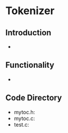 # Tokenizer

## Introduction
  -
## Functionality
  -
## Code Directory
  - mytoc.h:
  - mytoc.c:
  - test.c:

